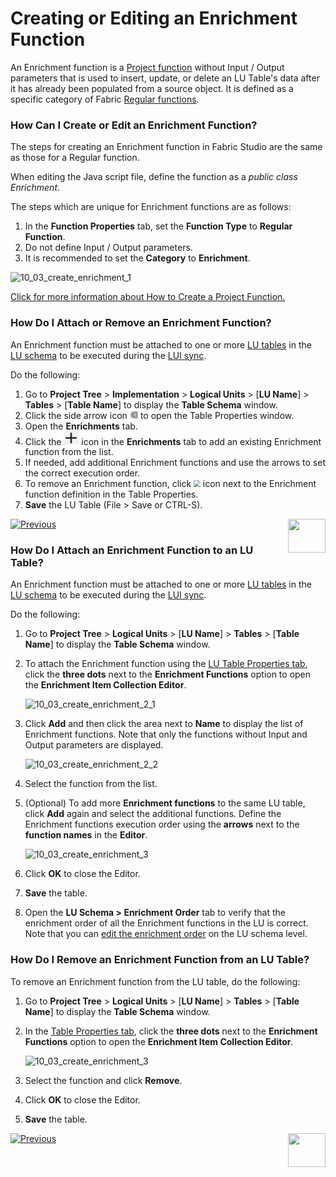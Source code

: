 # Creating or Editing an Enrichment Function

An Enrichment function is a [Project function](/articles/07_table_population/08_project_functions.md) without Input / Output parameters that is used to insert, update, or delete an LU Table's data after it has already been populated from a source object. It is defined as a specific category of Fabric [Regular functions](/articles/07_table_population/08_project_functions.md).

### How Can I Create or Edit an Enrichment Function?

The steps for creating an Enrichment function in Fabric Studio are the same as those for a Regular function. 

<web>

When editing the Java script file, define the function as a *public class Enrichment*.

</web>

<studio>

The steps which are unique for Enrichment functions are as follows:

1. In the **Function Properties** tab, set the **Function Type** to **Regular Function**. 
2. Do not define Input / Output parameters.
3. It is recommended to set the **Category** to **Enrichment**.

![10_03_create_enrichment_1](images/10_03_create_enrichment_1.PNG)

</studio>

[Click for more information about How to Create a Project Function.](/articles/07_table_population/10_creating_a_project_function.md)

<web>

### How Do I Attach or Remove an Enrichment Function?

An Enrichment function must be attached to one or more [LU tables](/articles/06_LU_tables/01_LU_tables_overview.md) in the [LU schema](/articles/03_logical_units/03_LU_schema_window.md) to be executed during the [LUI sync](/articles/14_sync_LU_instance/01_sync_LUI_overview.md). 

Do the following:

1. Go to **Project Tree** > **Implementation** > **Logical Units** > [**LU Name**] > **Tables** > [**Table Name**] to display the **Table Schema** window.
2. Click the side arrow icon <img src="images/web/side_window_opener.jpg" style="zoom:20%;" /> to open the Table Properties window. 
3. Open the **Enrichments** tab.
4. Click the <img src="images/web/plus.PNG" style="zoom:80%;" /> icon in the **Enrichments** tab to add an existing Enrichment function from the list. 
5. If needed, add additional Enrichment functions and use the arrows to set the correct execution order.
6. To remove an Enrichment function, click <img src="C:\K2View-Academy\articles\07_table_population\images\web\trash.PNG" style="zoom:67%;" /> icon next to the Enrichment function definition in the Table Properties.
7. **Save** the LU Table (File > Save or CTRL-S). 



[![Previous](/articles/images/Previous.png)](/articles/10_enrichment_function/01_enrichment_function_overview.md)[<img align="right" width="60" height="54" src="/articles/images/Next.png">](/articles/10_enrichment_function/04_enrichment_function_code_examples.md)

</web>

<studio>

### How Do I Attach an Enrichment Function to an LU Table?

An Enrichment function must be attached to one or more [LU tables](/articles/06_LU_tables/01_LU_tables_overview.md) in the [LU schema](/articles/03_logical_units/03_LU_schema_window.md) to be executed during the [LUI sync](/articles/14_sync_LU_instance/01_sync_LUI_overview.md). 

Do the following:
1. Go to **Project Tree** > **Logical Units** > [**LU Name**] > **Tables** > [**Table Name**] to display the **Table Schema** window.

2. To attach the Enrichment function using the [LU Table Properties tab](/articles/06_LU_tables/04_table_properties.md), click the **three dots** next to the **Enrichment Functions** option to open the **Enrichment Item Collection Editor**. 

   ![10_03_create_enrichment_2_1](images/10_03_create_enrichment_2_1.PNG)

3. Click **Add** and then click the area next to **Name** to display the list of Enrichment functions. Note that only the functions without Input and Output parameters are displayed.

   ![10_03_create_enrichment_2_2](images/10_03_create_enrichment_2_2.PNG)

4. Select the function from the list. 

5. (Optional) To add more **Enrichment functions** to the same LU table, click **Add** again and select the additional functions. Define the Enrichment functions execution order using the **arrows** next to the **function names** in the **Editor**.

   ![10_03_create_enrichment_3](images/10_03_create_enrichment_3.PNG)

6. Click **OK** to close the Editor.

7. **Save** the table.

8. Open the **LU Schema > Enrichment Order** tab to verify that the enrichment order of all the Enrichment functions in the LU is correct. Note that you can [edit the enrichment order](/articles/03_logical_units/14_edit%20enrichment%20order.md#edit-enrichment-order) on the LU schema level.



### How Do I Remove an Enrichment Function from an LU Table? 

To remove an Enrichment function from the LU table, do the following:

1. Go to **Project Tree** > **Logical Units** > [**LU Name**] > **Tables** > [**Table Name**] to display the **Table Schema** window.

2. In the [Table Properties tab](/articles/06_LU_tables/04_table_properties.md), click the **three dots** next to the **Enrichment Functions** option to open the **Enrichment Item Collection Editor**.

   ![10_03_create_enrichment_3](images/10_03_create_enrichment_3.PNG)

3. Select the function and click **Remove**.

4. Click **OK** to close the Editor.

5. **Save** the table.

[![Previous](/articles/images/Previous.png)](/articles/10_enrichment_function/02_enrichment_vs_root_func_comparison_analysis.md)[<img align="right" width="60" height="54" src="/articles/images/Next.png">](/articles/10_enrichment_function/04_enrichment_function_code_examples.md)

</studio>
